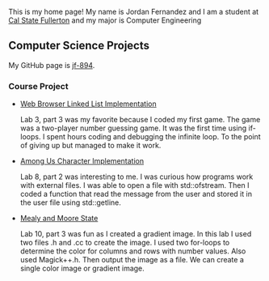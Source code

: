 
This is my home page! My name is Jordan Fernandez and I am a student at [Cal State Fullerton](http://www.fullerton.edu/) and my major is Computer Engineering 
## Computer Science Projects

My GitHub page is [jf-894](http://github.com/jf-894).

### Course Project

*  [Web Browser Linked List Implementation](https://github.com/cpsc-pilot-fall-2022/cpsc-120-lab-03-jf-894/tree/master/part-3)

    Lab 3, part 3 was my favorite because I coded my first game. The game was a two-player number guessing game. It was the first time using if-loops. I spent hours coding and debugging the infinite loop. To the point of giving up but managed to make it work.

*  [Among Us Character Implementation](https://github.com/cpsc-pilot-fall-2022cpsc-120-lab-08-jordan-yadeli-1/tree/main/part-2)

    Lab 8, part 2 was interesting to me. I was curious how programs work with external files. I was able to open a file with std::ofstream. Then I coded a function that read the message from the user and stored it in the user file using std::getline.

* [Mealy and Moore State](https://github.com/cpsc-pilot-fall-2022/cpsc-120-lab-10-jordan-emiliano/tree/main/part-2)

    Lab 10, part 3 was fun as I created a gradient image. In this lab I used two files .h and .cc to create the image. I used two for-loops to determine the color for columns and rows with number values. Also used Magick++.h. Then output the image as a file. We can create a single color image or gradient image.

